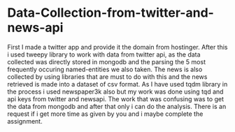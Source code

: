 # Data-Collection-from-twitter-and-news-api
First I made a twitter app and provide it the domain from hostinger.
After this i used tweepy library to work with data from twitter api, as the data collected was directly stored in mongodb and the
parsing the 5 most frequently occuring named-entities we also taken.
The news is also collected by using libraries that are must to do with this and the news retrieved is made into a dataset of csv format.
As I have used tqdm library in the process i used newspaper3k also but my work was done using tqd and api keys from twitter and newsapi.
The work that was confusing was to get the data from mongodb and after that only i can do the analysis.
There is an request if i get more time as given by you and i maybe complete the assignment.
